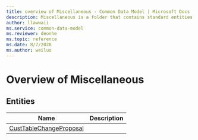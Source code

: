```yaml
---
title: overview of Miscellaneous - Common Data Model | Microsoft Docs
description: Miscellaneous is a folder that contains standard entities related to the Common Data Model.
author: llawwaii
ms.service: common-data-model
ms.reviewer: deonhe
ms.topic: reference
ms.date: 8/7/2020
ms.author: weiluo
---
```


# Overview of Miscellaneous


## Entities

|Name|Description|
|---|---|
|[CustTableChangeProposal](CustTableChangeProposal.md)||
